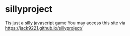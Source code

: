 # sillyproject
Tis just a silly javascript game
You may access this site via https://jack9221.github.io/sillyproject/
